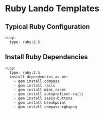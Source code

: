 # Ruby Lando Templates

## Typical Ruby Configuration

```
ruby:
  type: ruby:2.5
```

## Install Ruby Dependencies

```
ruby:
  type: ruby:2.5
  install_dependencies_as_me:
    - gem install compass
    - gem install rails
    - gem install mini_racer
    - gem install autoprefixer-rails
    - gem install sassy-buttons
    - gem install breakpoint
    - gem install compass-rgbapng
```

